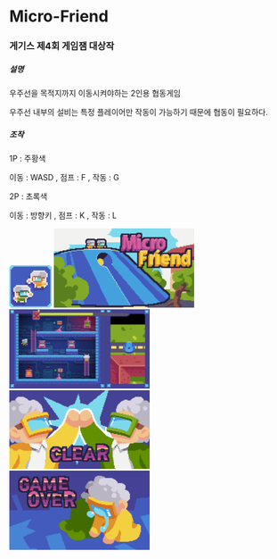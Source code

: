 # Micro-Friend
<h3>게기스 제4회 게임잼 대상작</h3>

<h5>설명</h5>

우주선을 목적지까지 이동시켜야하는 2인용 협동게임

우주선 내부의 설비는 특정 플레이어만 작동이 가능하기 때문에 협동이 필요하다.


<h5>조작</h5>

1P : 주황색

이동 : WASD , 점프 : F , 작동 : G

2P : 초록색

이동 : 방향키 , 점프 : K , 작동 : L


<img src="./Image/icon.png" width="15%">
<img src="./Image/Title.png" width="50%">
<img src="./Image/InGame.png" width="50%">
<img src="./Image/ClearS.png" width="50%">
<img src="./Image/GameOver.png" width="50%">
